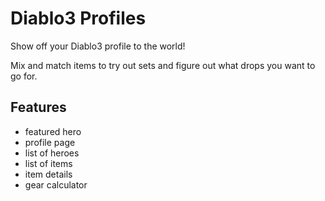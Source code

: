 # Diablo3 Profiles

Show off your Diablo3 profile to the world!

Mix and match items to try out sets and figure out what drops you want to go for.

## Features

- featured hero
- profile page
- list of heroes
- list of items
- item details
- gear calculator

